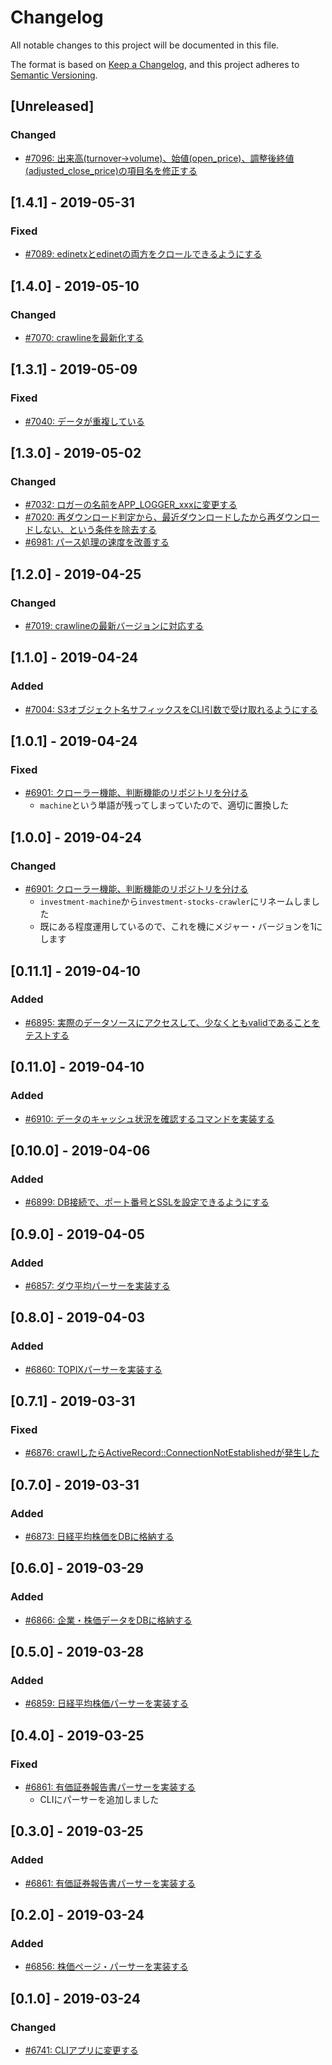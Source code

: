 # Changelog

All notable changes to this project will be documented in this file.

The format is based on [Keep a Changelog](https://keepachangelog.com/en/1.0.0/),
and this project adheres to [Semantic Versioning](https://semver.org/spec/v2.0.0.html).

## [Unreleased]

### Changed

- [#7096: 出来高(turnover->volume)、始値(open_price)、調整後終値(adjusted_close_price)の項目名を修正する](https://redmine.u6k.me/issues/7096)

## [1.4.1] - 2019-05-31

### Fixed

- [#7089: edinetxとedinetの両方をクロールできるようにする](https://redmine.u6k.me/issues/7089)

## [1.4.0] - 2019-05-10

### Changed

- [#7070: crawlineを最新化する](https://redmine.u6k.me/issues/7070)

## [1.3.1] - 2019-05-09

### Fixed

- [#7040: データが重複している](https://redmine.u6k.me/issues/7040)

## [1.3.0] - 2019-05-02

### Changed

- [#7032: ロガーの名前をAPP_LOGGER_xxxに変更する](https://redmine.u6k.me/issues/7032)
- [#7020: 再ダウンロード判定から、最近ダウンロードしたから再ダウンロードしない、という条件を除去する](https://redmine.u6k.me/issues/7020)
- [#6981: パース処理の速度を改善する](https://redmine.u6k.me/issues/6981)

## [1.2.0] - 2019-04-25

### Changed

- [#7019: crawlineの最新バージョンに対応する](https://redmine.u6k.me/issues/7019)

## [1.1.0] - 2019-04-24

### Added

- [#7004: S3オブジェクト名サフィックスをCLI引数で受け取れるようにする](https://redmine.u6k.me/issues/7004)

## [1.0.1] - 2019-04-24

### Fixed

- [#6901: クローラー機能、判断機能のリポジトリを分ける](https://redmine.u6k.me/issues/6901)
    - `machine`という単語が残ってしまっていたので、適切に置換した

## [1.0.0] - 2019-04-24

### Changed

- [#6901: クローラー機能、判断機能のリポジトリを分ける](https://redmine.u6k.me/issues/6901)
    - `investment-machine`から`investment-stocks-crawler`にリネームしました
    - 既にある程度運用しているので、これを機にメジャー・バージョンを1にします

## [0.11.1] - 2019-04-10

### Added

- [#6895: 実際のデータソースにアクセスして、少なくともvalidであることをテストする](https://redmine.u6k.me/issues/6895)

## [0.11.0] - 2019-04-10

### Added

- [#6910: データのキャッシュ状況を確認するコマンドを実装する](https://redmine.u6k.me/issues/6910)

## [0.10.0] - 2019-04-06

### Added

- [#6899: DB接続で、ポート番号とSSLを設定できるようにする](https://redmine.u6k.me/issues/6899)

## [0.9.0] - 2019-04-05

### Added

- [#6857: ダウ平均パーサーを実装する](https://redmine.u6k.me/issues/6857)

## [0.8.0] - 2019-04-03

### Added

- [#6860: TOPIXパーサーを実装する](https://redmine.u6k.me/issues/6860)

## [0.7.1] - 2019-03-31

### Fixed

- [#6876: crawlしたらActiveRecord::ConnectionNotEstablishedが発生した](https://redmine.u6k.me/issues/6876)

## [0.7.0] - 2019-03-31

### Added

- [#6873: 日経平均株価をDBに格納する](https://redmine.u6k.me/issues/6873)

## [0.6.0] - 2019-03-29

### Added

- [#6866: 企業・株価データをDBに格納する](https://redmine.u6k.me/issues/6866)

## [0.5.0] - 2019-03-28

### Added

- [#6859: 日経平均株価パーサーを実装する](https://redmine.u6k.me/issues/6859)

## [0.4.0] - 2019-03-25

### Fixed

- [#6861: 有価証券報告書パーサーを実装する](https://redmine.u6k.me/issues/6861)
    - CLIにパーサーを追加しました

## [0.3.0] - 2019-03-25

### Added

- [#6861: 有価証券報告書パーサーを実装する](https://redmine.u6k.me/issues/6861)

## [0.2.0] - 2019-03-24

### Added

- [#6856: 株価ページ・パーサーを実装する](https://redmine.u6k.me/issues/6856)

## [0.1.0] - 2019-03-24

### Changed

- [#6741: CLIアプリに変更する](https://redmine.u6k.me/issues/6741)
